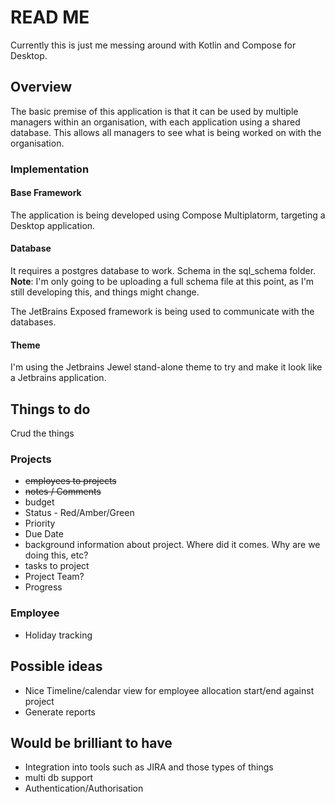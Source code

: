 # READ ME

Currently this is just me messing around with Kotlin and Compose for Desktop.

## Overview
The basic premise of this application is that it can be used by multiple managers within an organisation, with each 
application using a shared database. This allows all managers to see what is being worked on with the organisation.

### Implementation

#### Base Framework
The application is being developed using Compose Multiplatorm, targeting a Desktop application. 

#### Database
It requires a postgres database to work. Schema in the sql_schema folder. **Note**: I'm only going to be uploading a 
full schema file at this point, as I'm still developing this, and things might change.

The JetBrains Exposed framework is being used to communicate with the databases.

#### Theme
I'm using the Jetbrains Jewel stand-alone theme to try and make it look like a Jetbrains application.

## Things to do
Crud the things

### Projects
* ~~employees to projects~~
* ~~notes / Comments~~
* budget
* Status - Red/Amber/Green
* Priority
* Due Date
* background information about project. Where did it comes. Why are we doing this, etc?
* tasks to project
* Project Team?
* Progress

### Employee
* Holiday tracking

## Possible ideas
* Nice Timeline/calendar view for employee allocation start/end against project
* Generate reports

## Would be brilliant to have
* Integration into tools such as JIRA and those types of things
* multi db support
* Authentication/Authorisation
